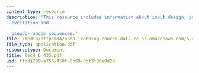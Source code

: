 ```yaml
---
content_type: resource
description: 'This resource includes information about input design, persistence of
  excitation and

  pseudo-random sequences.'
file: /media/https%3A/open-learning-course-data-rc.s3.amazonaws.com/6-435-system-identification-spring-2005/ffdd1299a755458f8b990bf3f8de8d20_lec4_6_435.pdf
file_type: application/pdf
resourcetype: Document
title: lec4_6_435.pdf
uid: ffdd1299-a755-458f-8b99-0bf3f8de8d20
---
```

